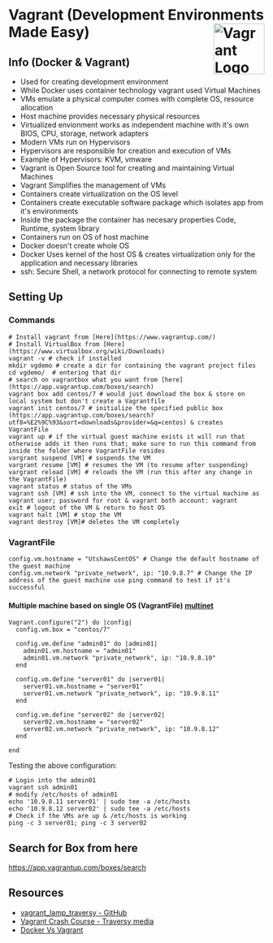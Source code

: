 # Vagrant (Development Environments Made Easy) <img src="https://upload.wikimedia.org/wikipedia/commons/thumb/8/87/Vagrant.png/492px-Vagrant.png" align="right" width="100px" alt="Vagrant Logo">

## Info (Docker & Vagrant)
- Used for creating development environment
- While Docker uses container technology vagrant used Virtual Machines
- VMs emulate a physical computer comes with complete OS, resource allocation
- Host machine provides necessary physical resources 
- Virtualized envionment works as independent machine with it's own BIOS, CPU, storage, network adapters 
- Modern VMs run on Hypervisors
- Hypervisors are responsible for creation and execution of VMs
- Example of Hypervisors: KVM, vmware
- Vagrant is Open Source tool for creating and maintaining Virtual Machines
- Vagrant Simplifies the management of VMs
- Containers create virtualization on the OS level
- Containers create executable software package which isolates app from it's environments
- Inside the package the container has necesary properties Code, Runtime, system library
- Containers run on OS of host machine
- Docker doesn't create whole OS
- Docker Uses kernel of the host OS & creates virtualization only for the application and necessary libraries
- ssh: Secure Shell, a network protocol for connecting to remote system




## Setting Up
### Commands
```
# Install vagrant from [Here](https://www.vagrantup.com/)
# Install VirtualBox from [Here](https://www.virtualbox.org/wiki/Downloads)
vagrant -v # check if installed 
mkdir vgdemo # create a dir for containing the vagrant project files
cd vgdemo/  # entering that dir
# search on vagrantbox what you want from [here](https://app.vagrantup.com/boxes/search)
vagrant box add centos/7 # would just download the box & store on local system but don't create a Vagrantfile
vagrant init centos/7 # initialize the specified public box (https://app.vagrantup.com/boxes/search?utf8=%E2%9C%93&sort=downloads&provider=&q=centos) & creates VagrantFile
vagrant up # if the virtual guest machine exists it will run that otherwise adds it then runs that; make sure to run this command from inside the folder where VagrantFile resides
vargrant suspend [VM] # suspends the VM
vargrant resume [VM] # resumes the VM (to resume after suspending)
vargrant reload [VM] # reloads the VM (run this after any change in the VagrantFile)
vagrant status # status of the VMs
vagrant ssh [VM] # ssh into the VM, connect to the virtual machine as vagrant user; password for root & vagrant both account: vagrant
exit # logout of the VM & return to host OS
vagrant halt [VM] # stop the VM
vagrant destroy [VM]# deletes the VM completely
```
### VagrantFile
```
config.vm.hostname = "UtshawsCentOS" # Change the default hostname of the guest machine
config.vm.network "private_network", ip: "10.9.8.7" # Change the IP address of the guest machine use ping command to test if it's successful
```
#### Multiple machine based on single OS (VagrantFile) [multinet](./multinet/)
```
Vagrant.configure("2") do |config|
  config.vm.box = "centos/7"

  config.vm.define "admin01" do |admin01|
    admin01.vm.hostname = "admin01"
    admin01.vm.network "private_network", ip: "10.9.8.10"
  end

  config.vm.define "server01" do |server01|
    server01.vm.hostname = "server01"
    server01.vm.network "private_network", ip: "10.9.8.11"
  end

  config.vm.define "server02" do |server02|
    server02.vm.hostname = "server02"
    server02.vm.network "private_network", ip: "10.9.8.12"
  end

end

```
Testing the above configuration:
```
# Login into the admin01
vagrant ssh admin01
# modify /etc/hosts of admin01
echo '10.9.8.11 server01' | sudo tee -a /etc/hosts
echo '10.9.8.12 server02' | sudo tee -a /etc/hosts
# Check if the VMs are up & /etc/hosts is working
ping -c 3 server01; ping -c 3 server02

```

## Search for Box from here
https://app.vagrantup.com/boxes/search


## Resources
- [vagrant_lamp_traversy - GitHub](https://github.com/bradtraversy/vagrant_lamp_traversy)
- [Vagrant Crash Course - Traversy media](https://youtu.be/vBreXjkizgo)
- [Docker Vs Vagrant](https://youtu.be/9QGkJvbLpRA)

